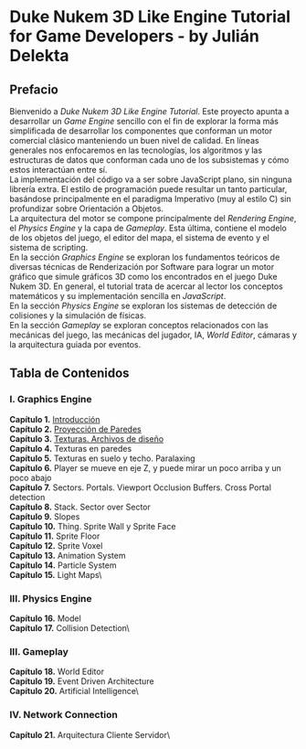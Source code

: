 # Duke Nukem 3D Like Engine Tutorial for Game Developers - by Julián Delekta

## Prefacio
Bienvenido a *Duke Nukem 3D Like Engine Tutorial*. Este proyecto apunta a desarrollar un *Game Engine* sencillo con el fin de explorar la forma más simplificada de desarrollar los componentes que conforman un motor comercial clásico manteniendo un buen nivel de calidad. En líneas generales nos enfocaremos en las tecnologías, los algoritmos y las estructuras de datos que conforman cada uno de los subsistemas y cómo estos interactúan entre sí.\
La implementación del código va a ser sobre JavaScript plano, sin ninguna librería extra. El estilo de programación puede resultar un tanto particular, basándose principalmente en el paradigma Imperativo (muy al estilo C) sin profundizar sobre Orientación a Objetos.\
La arquitectura del motor se compone principalmente del *Rendering Engine*, el *Physics Engine* y la capa de *Gameplay*. Esta última, contiene el modelo de los objetos del juego, el editor del mapa, el sistema de evento y el sistema de scripting.\
En la sección *Graphics Engine* se exploran los fundamentos teóricos de diversas técnicas de Renderización por Software para lograr un motor gráfico que simule gráficos 3D como los encontrados en el juego Duke Nukem 3D. En general, el tutorial trata de acercar al lector los conceptos matemáticos y su implementación sencilla en *JavaScript*.\
En la sección *Physics Engine* se exploran los sistemas de detección de colisiones y la simulación de físicas.\
En la sección *Gameplay* se exploran conceptos relacionados con las mecánicas del juego, las mecánicas del jugador, IA, *World Editor*, cámaras y la arquitectura guiada por eventos.

## Tabla de Contenidos
### I. Graphics Engine
**Capítulo 1.** [Introducción](https://github.com/juliandelekta/Pseudo3DEngine/tree/main/chapter-01)\
**Capítulo 2.** [Proyección de Paredes](https://github.com/juliandelekta/Pseudo3DEngine/tree/main/chapter-02)\
**Capítulo 3.** [Texturas. Archivos de diseño](https://github.com/juliandelekta/Pseudo3DEngine/tree/main/chapter-03)\
**Capítulo 4.** Texturas en paredes\
**Capítulo 5.** Texturas en suelo y techo. Paralaxing\
**Capítulo 6.** Player se mueve en eje Z, y puede mirar un poco arriba y un poco abajo\
**Capítulo 7.** Sectors. Portals. Viewport Occlusion Buffers. Cross Portal detection\
**Capítulo 8.** Stack. Sector over Sector\
**Capítulo 9.** Slopes\
**Capítulo 10.** Thing. Sprite Wall y Sprite Face\
**Capítulo 11.** Sprite Floor\
**Capítulo 12.** Sprite Voxel\
**Capítulo 13.** Animation System\
**Capítulo 14.** Particle System\
**Capítulo 15.** Light Maps\
### III. Physics Engine
**Capítulo 16.** Model\
**Capítulo 17.** Collision Detection\
### III. Gameplay
**Capítulo 18.** World Editor\
**Capítulo 19.** Event Driven Architecture\
**Capítulo 20.** Artificial Intelligence\
### IV. Network Connection
**Capítulo 21.** Arquitectura Cliente Servidor\
